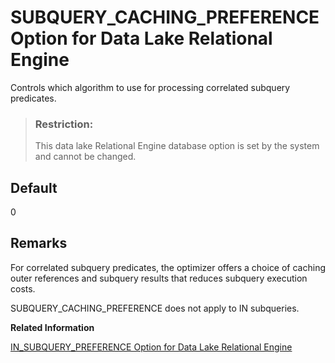 <!-- loioa6579e6884f21015b85e9256bf3ac5ec -->

# SUBQUERY\_CACHING\_PREFERENCE Option for Data Lake Relational Engine

Controls which algorithm to use for processing correlated subquery predicates.



> ### Restriction:  
> This data lake Relational Engine database option is set by the system and cannot be changed.



<a name="loioa6579e6884f21015b85e9256bf3ac5ec__iq_refso_957"/>

## Default

0



<a name="loioa6579e6884f21015b85e9256bf3ac5ec__iq_refso_959"/>

## Remarks

For correlated subquery predicates, the optimizer offers a choice of caching outer references and subquery results that reduces subquery execution costs.

SUBQUERY\_CACHING\_PREFERENCE does not apply to IN subqueries.

**Related Information**  


[IN\_SUBQUERY\_PREFERENCE Option for Data Lake Relational Engine](in-subquery-preference-option-for-data-lake-relational-engine-a63a081.md "Controls the choice of algorithms for processing an IN subquery.")

